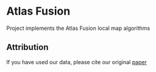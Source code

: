 # Atlas Fusion

Project implements the Atlas Fusion local map algorithms

## Attribution

If you have used our data, please cite our original [paper](https://arxiv.org/abs/2010.11991)
